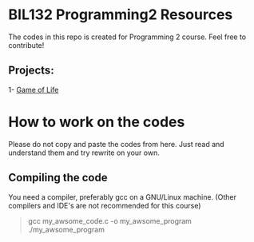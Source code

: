 # BIL132 Programming2 Resources

The codes in this repo is created for Programming 2 course. Feel free to contribute!

## Projects:

1- [Game of Life](projects/gol/)


# How to work on the codes

Please do not copy and paste the codes from here. Just read and understand them and try rewrite on your own.

## Compiling the code

You need a compiler, preferably gcc on a GNU/Linux machine. (Other compilers and IDE's are not recommended for this course)

> gcc my_awsome_code.c -o my_awsome_program
> ./my_awsome_program

